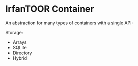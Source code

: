 # IrfanTOOR Container

An abstraction for many types of containers with a single API:

Storage:
 - Arrays
 - SQLite
 - Directory
 - Hybrid

